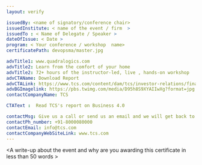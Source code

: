 ```yaml
---
layout: verify

issuedBy: <name of signatory/conference chair>
issuedInstitute: < name of the event / firm  >
issuedTo : < Name of Delegate / Speaker >
dateOfIssue: < Date >
program: < Your conference / workshop  name> 
certificatePath: devopsma/master.jpg

advTitle1: www.quadralogics.com
advTitle2: Learn from the comfort of your home
advTitle2: 72+ hours of the instructor-led, live , hands-on workshop
advCTAName: Download Report 
advCTALink: https://www.tcs.com/content/dam/tcs/investor-relations/financial-statements/2018-19/ar/annual-report-2018-2019.pdf
advBGImagelink: https://pbs.twimg.com/media/D95h8S9XYAIIwXg?format=jpg
contactCompanyName: TCS 

CTAText :  Read TCS's report on Business 4.0 

contactMsg: Give us a call or send us an email and we will get back to you as soon as possible!
contactPh_number: +91-8000080000
contactEmail: info@tcs.com
contactCompanyWebSiteLink: www.tcs.com
---
```

 <A write-up about the event and why are you awarding this certificate in less than 50  words >